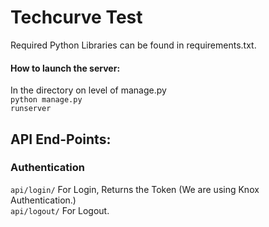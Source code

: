 # Techcurve Test

Required Python Libraries can be found in requirements.txt.

#### How to launch the server:
In the directory on level of manage.py<br>
<code>python manage.py runserver</code>

## API End-Points:

### Authentication
<code>api/login/</code> For Login, Returns the Token (We are using Knox Authentication.)<br>
<code>api/logout/</code> For Logout.


